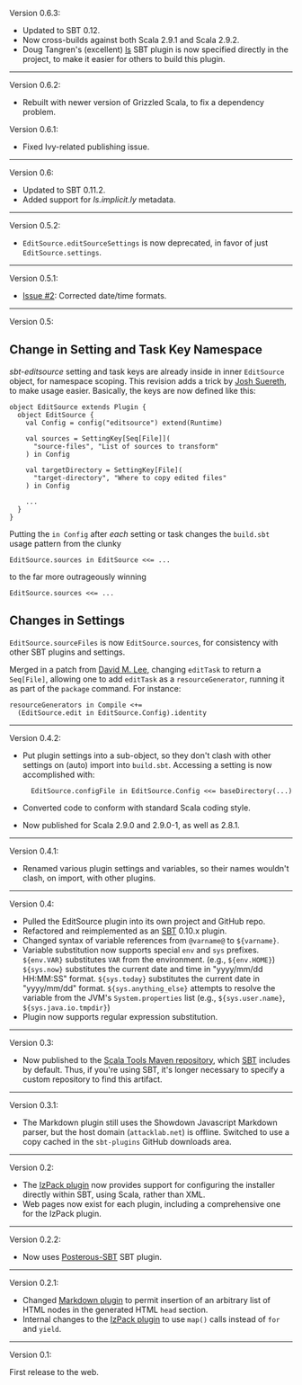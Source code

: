 Version 0.6.3:

* Updated to SBT 0.12.
* Now cross-builds against both Scala 2.9.1 and Scala 2.9.2.
* Doug Tangren's (excellent) [ls](http://ls.implicit.ly/) SBT plugin is now
  specified directly in the project, to make it easier for others to build
  this plugin.

----

Version 0.6.2:

* Rebuilt with newer version of Grizzled Scala, to fix a dependency problem.

Version 0.6.1:

* Fixed Ivy-related publishing issue.

----

Version 0.6:

* Updated to SBT 0.11.2.
* Added support for *ls.implicit.ly* metadata.

----

Version 0.5.2:

* `EditSource.editSourceSettings` is now deprecated, in favor of
  just `EditSource.settings`.

----

Version 0.5.1:

* [Issue #2][]: Corrected date/time formats.

[Issue #2]: https://github.com/bmc/sbt-editsource/issues/2

----

Version 0.5:

## Change in Setting and Task Key Namespace

*sbt-editsource* setting and task keys are already inside in inner
`EditSource` object, for namespace scoping. This revision adds a trick by
[Josh Suereth][], to make usage easier. Basically, the keys are now defined
like this:

    object EditSource extends Plugin {
      object EditSource {
        val Config = config("editsource") extend(Runtime)

        val sources = SettingKey[Seq[File]](
          "source-files", "List of sources to transform"
        ) in Config
    
        val targetDirectory = SettingKey[File](
          "target-directory", "Where to copy edited files"
        ) in Config

        ...
      }
    }

Putting the `in Config` after *each* setting or task changes the `build.sbt`
usage pattern from the clunky

    EditSource.sources in EditSource <<= ...

to the far more outrageously winning

    EditSource.sources <<= ...

[Josh Suereth]: http://suereth.blogspot.com/

## Changes in Settings

`EditSource.sourceFiles` is now `EditSource.sources`, for consistency with
other SBT plugins and settings.

Merged in a patch from [David M. Lee][], changing `editTask` to return
a `Seq[File]`, allowing one to add `editTask` as a `resourceGenerator`,
running it as part of the `package` command. For instance:

    resourceGenerators in Compile <+=
      (EditSource.edit in EditSource.Config).identity

[David M. Lee]: https://github.com/leedm777


----

Version 0.4.2:

* Put plugin settings into a sub-object, so they don't clash with
  other settings on (auto) import into `build.sbt`. Accessing a setting
  is now accomplished with:

        EditSource.configFile in EditSource.Config <<= baseDirectory(...)

* Converted code to conform with standard Scala coding style.
* Now published for Scala 2.9.0 and 2.9.0-1, as well as 2.8.1.

----

Version 0.4.1:

* Renamed various plugin settings and variables, so their names wouldn't
  clash, on import, with other plugins.

----

Version 0.4:

* Pulled the EditSource plugin into its own project and GitHub repo.
* Refactored and reimplemented as an [SBT][] 0.10.x plugin.
* Changed syntax of variable references from `@varname@` to `${varname}`.
* Variable substitution now supports special `env` and `sys` prefixes.
  `${env.VAR}` substitutes `VAR` from the environment. (e.g., `${env.HOME}`)
  `${sys.now}` substitutes the current date and time in "yyyy/mm/dd HH:MM:SS"
  format. `${sys.today}` substitutes the current date in "yyyy/mm/dd" format.
  `${sys.anything_else}` attempts to resolve the variable from the JVM's
  `System.properties` list (e.g., `${sys.user.name}`, `${sys.java.io.tmpdir}`)
* Plugin now supports regular expression substitution.

[SBT]: http://code.google.com/p/simple-build-tool/

----

Version 0.3:

* Now published to the [Scala Tools Maven repository][], which [SBT][]
  includes by default. Thus, if you're using SBT, it's longer necessary to
  specify a custom repository to find this artifact.

[Scala Tools Maven repository]: http://www.scala-tools.org/repo-releases/
[SBT]: http://code.google.com/p/simple-build-tool/

----

Version 0.3.1:

* The Markdown plugin still uses the Showdown Javascript Markdown parser,
  but the host domain (`attacklab.net`) is offline. Switched to use a
  copy cached in the `sbt-plugins` GitHub downloads area.

----

Version 0.2:

* The [IzPack plugin][] now provides support for configuring the installer
  directly within SBT, using Scala, rather than XML.
* Web pages now exist for each plugin, including a comprehensive one
  for the IzPack plugin.

[IzPack plugin]: http://software.clapper.org/sbt-plugins/izpack.html

----

Version 0.2.2:

* Now uses [Posterous-SBT][] SBT plugin.

[Posterous-SBT]: http://github.com/n8han/posterous-sbt

----

Version 0.2.1:

* Changed [Markdown plugin][] to permit insertion of an arbitrary list of
  HTML nodes in the generated HTML `head` section.
* Internal changes to the [IzPack plugin][] to use `map()` calls instead of
  `for` and `yield`.

[IzPack plugin]: http://software.clapper.org/sbt-plugins/izpack.html
[Markdown plugin]: http://software.clapper.org/sbt-plugins/markdown.html

----

Version 0.1:

First release to the web.


